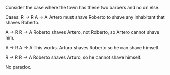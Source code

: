 Consider the case where the town has these two barbers and no on else.

Cases:
R -> R
A -> A
Artero must shave Roberto to shave any inhabitant that shaves Roberto.

A -> R
R -> A
Roberto shaves Artero, not Roberto, so Artero cannot shave him.

A -> R
A -> A
This works. Arturo shaves Roberto so he can shave himself.

R -> R
R -> A
Roberto shaves Arturo, so he cannot shave himself.

No paradox.
